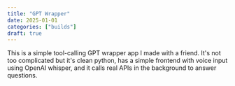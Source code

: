 ```yaml
---
title: "GPT Wrapper"
date: 2025-01-01
categories: ["builds"]
draft: true
---
```


This is a simple tool-calling GPT wrapper app I made with a friend. It's not too complicated but it's clean python, has a simple frontend with voice input using OpenAI whisper, and it calls real APIs in the background to answer questions.
